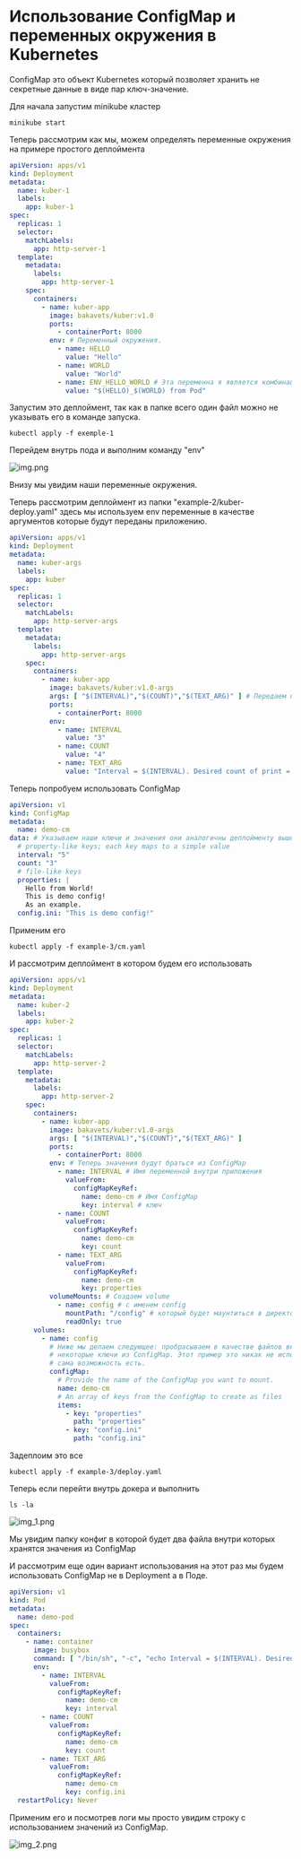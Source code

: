 # Использование ConfigMap и переменных окружения в Kubernetes

ConfigMap это объект Kubernetes который позволяет хранить не секретные данные в виде пар ключ-значение.

Для начала запустим minikube кластер

    minikube start 

Теперь рассмотрим как мы, можем определять переменные окружения на примере простого деплоймента

```yaml
apiVersion: apps/v1
kind: Deployment
metadata:
  name: kuber-1
  labels:
    app: kuber-1
spec:
  replicas: 1
  selector:
    matchLabels:
      app: http-server-1
  template:
    metadata:
      labels:
        app: http-server-1
    spec:
      containers:
        - name: kuber-app
          image: bakavets/kuber:v1.0
          ports:
            - containerPort: 8000
          env: # Переменный окружения. 
            - name: HELLO
              value: "Hello"
            - name: WORLD
              value: "World"
            - name: ENV_HELLO_WORLD # Эта переменна я является комбинацией двух предыдущих
              value: "$(HELLO)_$(WORLD) from Pod"
```

Запустим это деплоймент, так как в папке всего один файл можно не указывать его в команде запуска.

    kubectl apply -f exemple-1

Перейдем внутрь пода и выполним команду "env"

![img.png](img.png)

Внизу мы увидим наши переменные окружения.

Теперь рассмотрим деплоймент из папки "example-2/kuber-deploy.yaml" здесь мы используем env переменные в качестве
аргументов которые будут переданы приложению.

```yaml
apiVersion: apps/v1
kind: Deployment
metadata:
  name: kuber-args
  labels:
    app: kuber
spec:
  replicas: 1
  selector:
    matchLabels:
      app: http-server-args
  template:
    metadata:
      labels:
        app: http-server-args
    spec:
      containers:
        - name: kuber-app
          image: bakavets/kuber:v1.0-args
          args: [ "$(INTERVAL)","$(COUNT)","$(TEXT_ARG)" ] # Передаем переменные окружения
          ports:
            - containerPort: 8000
          env:
            - name: INTERVAL
              value: "3"
            - name: COUNT
              value: "4"
            - name: TEXT_ARG
              value: "Interval = $(INTERVAL). Desired count of print = $(COUNT)."
```

Теперь попробуем использовать ConfigMap

```yaml
apiVersion: v1
kind: ConfigMap
metadata:
  name: demo-cm
data: # Указываем наши ключи и значения они аналогичны деплойменту выше 
  # property-like keys; each key maps to a simple value
  interval: "5"
  count: "3"
  # file-like keys
  properties: |
    Hello from World!
    This is demo config!
    As an example.
  config.ini: "This is demo config!"
```

Применим его

    kubectl apply -f example-3/cm.yaml

И рассмотрим деплоймент в котором будем его использовать

```yaml
apiVersion: apps/v1
kind: Deployment
metadata:
  name: kuber-2
  labels:
    app: kuber-2
spec:
  replicas: 1
  selector:
    matchLabels:
      app: http-server-2
  template:
    metadata:
      labels:
        app: http-server-2
    spec:
      containers:
        - name: kuber-app
          image: bakavets/kuber:v1.0-args
          args: [ "$(INTERVAL)","$(COUNT)","$(TEXT_ARG)" ]
          ports:
            - containerPort: 8000
          env: # Теперь значения будут браться из ConfigMap
            - name: INTERVAL # Имя переменной внутри приложения
              valueFrom:
                configMapKeyRef:
                  name: demo-cm # Имя ConfigMap 
                  key: interval # ключ 
            - name: COUNT
              valueFrom:
                configMapKeyRef:
                  name: demo-cm
                  key: count
            - name: TEXT_ARG
              valueFrom:
                configMapKeyRef:
                  name: demo-cm
                  key: properties
          volumeMounts: # Создаем volume  
            - name: config # c именем config
              mountPath: "/config" # который будет маунтиться в директорию /config
              readOnly: true
      volumes:
        - name: config
          # Ниже мы делаем следующее: пробрасываем в качестве файлов внутрь пода
          # некоторые ключи из ConfigMap. Этот пример это никак не использует но
          # сама возможность есть.
          configMap:
            # Provide the name of the ConfigMap you want to mount.
            name: demo-cm
            # An array of keys from the ConfigMap to create as files
            items:
              - key: "properties"
                path: "properties"
              - key: "config.ini"
                path: "config.ini"
```

Задеплоим это все

    kubectl apply -f example-3/deploy.yaml

Теперь если перейти внутрь докера и выполнить

    ls -la

![img_1.png](img_1.png)

Мы увидим папку конфиг в которой будет два файла внутри которых хранятся значения из ConfigMap

И рассмотрим еще один вариант использования на этот раз мы будем использовать ConfigMap не в Deployment а в Поде.

```yaml
apiVersion: v1
kind: Pod
metadata:
  name: demo-pod
spec:
  containers:
    - name: container
      image: busybox
      command: [ "/bin/sh", "-c", "echo Interval = $(INTERVAL). Desired count of print = $(COUNT). Text: $(TEXT_ARG)" ]
      env:
        - name: INTERVAL
          valueFrom:
            configMapKeyRef:
              name: demo-cm
              key: interval
        - name: COUNT
          valueFrom:
            configMapKeyRef:
              name: demo-cm
              key: count
        - name: TEXT_ARG
          valueFrom:
            configMapKeyRef:
              name: demo-cm
              key: config.ini
  restartPolicy: Never
```

Применим его и посмотрев логи мы просто увидим строку с использованием значений из ConfigMap.

![img_2.png](img_2.png)




